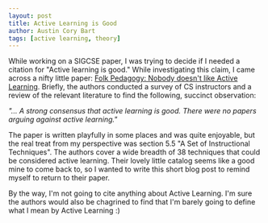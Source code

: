 ```yaml
---
layout: post
title: Active Learning is Good
author: Austin Cory Bart
tags: [active learning, theory]
---
```


While working on a SIGCSE paper, I was trying to decide if I needed a citation for "Active learning is good." While investigating this claim, I came across a nifty little paper: [Folk Pedagogy: Nobody doesn't like Active Learning](https://dl.acm.org/citation.cfm?id=3106192). Briefly, the authors conducted a survey of CS instructors and a review of the relevant literature to find the following, succinct observation:  

_"... A strong consensus that active learning is good. There were no papers arguing against active learning."_

The paper is written playfully in some places and was quite enjoyable, but the real treat from my perspective was section 5.5 "A Set of Instructional Techniques". The authors cover a wide breadth of 38 techniques that could be considered active learning. Their lovely little catalog seems like a good mine to come back to, so I wanted to write this short blog post to remind myself to return to their paper.

By the way, I'm not going to cite anything about Active Learning. I'm sure the authors would also be chagrined to find that I'm barely going to define what I mean by Active Learning :)
